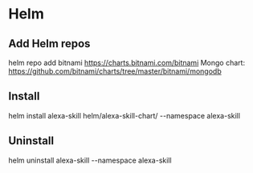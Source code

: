 # Helm

## Add Helm repos
helm repo add bitnami https://charts.bitnami.com/bitnami
Mongo chart: https://github.com/bitnami/charts/tree/master/bitnami/mongodb

## Install
helm install alexa-skill helm/alexa-skill-chart/ --namespace alexa-skill

## Uninstall
helm uninstall alexa-skill --namespace alexa-skill
